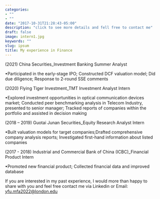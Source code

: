 ```yaml
---
categories:
- ""
- ""
date: "2017-10-31T21:28:43-05:00"
description: "click to see more details and fell free to contact me"
draft: false
image: intern1.jpg
keywords: ""
slug: ipsum
title: My experience in Finance
---
```


(2021) China Securities_Investment Banking Summer Analyst

•Participated in the early-stage IPO; Constructed DCF valuation model; Did due diligence; Response to 2-round SSE comments

(2020) Flying Tiger Investment_TMT Investment Analyst Intern

•Explored investment opportunities in optical communication devices market; Conducted peer benchmarking analysis in Telecom Industry, presented to senior manager; Tracked reports of companies within the portfolio and assisted in decision making

(2018 – 2019) Guotai Junan Securities_Equity Research Analyst Intern

•Built valuation models for target companies;Drafted comprehensive company analysis reports; Investigated first-hand information about listed companies

(2017 - 2018) Industrial and Commercial Bank of China (ICBC)_Financial Product Intern

•Promoted new financial product; Collected financial data and improved database

If you are interested in my past experience, I would more than happy to share with you and feel free contact me via Linkedin or Email: yfu.mfa2022@london.edu
